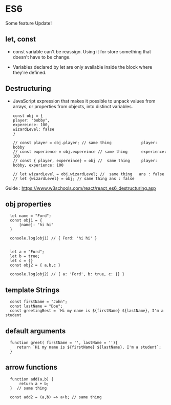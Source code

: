 # ES6
Some feature Update!
## let, const
- const variable can't be reassign. Using it for store something that doesn't have to be change.

- Variables declared by let are only available inside the block where they're defined.

## Destructuring
- JavaScript expression that makes it possible to unpack values from arrays, or properties from objects, into distinct variables.

      const obj = {
      player: "bobby",
      expereince: 100,
      wizardLevel: false
      }
      
      // const player = obj.player; // same thing             player: bobby
      // const experience = obj.expereince // same thing      experience: 100
      // const { player, expereince} = obj //  same thing     player: bobby, experience: 100
      
      // let wizardLevel = obj.wizardLevel; //  same thing   ans : false
      // let {wizardLevel} = obj; // same thing ans : false
Guide : https://www.w3schools.com/react/react_es6_destructuring.asp
## obj properties
      let name = "Ford";
      const obj1 = {
          [name]: "hi hi"
      }
      
      console.log(obj1) // { Ford: 'hi hi' }


      let a = "Ford";
      let b = true;
      let c = {}
      const obj2 = { a,b,c }

      console.log(obj2) // { a: 'Ford', b: true, c: {} }
## template Strings

      const firstName = "John";
      const lastName = "Doe";
      const greetingBest = `Hi my name is ${firstName} ${lastName}, I'm a student
## default arguments

      function greet( firstName = '', lastName = ''){
         return `Hi my name is ${firstName} ${lastName}, I'm a student`;
      }
## arrow functions
      function add(a,b) {
          return a + b;
      }  // same thing
      
      const add2 = (a,b) => a+b; // same thing
